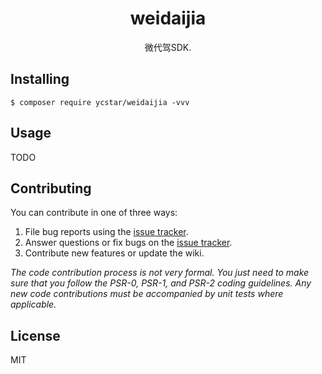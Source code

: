 <h1 align="center"> weidaijia </h1>

<p align="center"> 微代驾SDK.</p>


## Installing

```shell
$ composer require ycstar/weidaijia -vvv
```

## Usage

TODO

## Contributing

You can contribute in one of three ways:

1. File bug reports using the [issue tracker](https://github.com/ycstar/weidaijia/issues).
2. Answer questions or fix bugs on the [issue tracker](https://github.com/ycstar/weidaijia/issues).
3. Contribute new features or update the wiki.

_The code contribution process is not very formal. You just need to make sure that you follow the PSR-0, PSR-1, and PSR-2 coding guidelines. Any new code contributions must be accompanied by unit tests where applicable._

## License

MIT